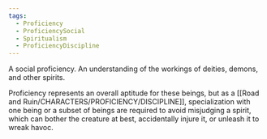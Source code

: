 ```yaml
---
tags:
  - Proficiency
  - ProficiencySocial
  - Spiritualism
  - ProficiencyDiscipline
---
```

A social proficiency. An understanding of the workings of deities, demons, and other spirits.

Proficiency represents an overall aptitude for these beings, but as a [[Road and Ruin/CHARACTERS/PROFICIENCY/DISCIPLINE]], specialization with one being or a subset of beings are required to avoid misjudging a spirit, which can bother the creature at best, accidentally injure it, or unleash it to wreak havoc.
